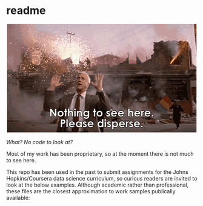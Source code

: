 # readme

<p align="center">
  <img src='nothing.gif'/>
</p>

_What?  No code to look at?_

Most of my work has been proprietary, so at the moment there is not much to see here.

This repo has been used in the past to submit assignments for the Johns Hopkins/Coursera data science curriculum, so curious readers are invited to look at the below examples.  Although academic rather than professional, these files are the closest approximation to work samples publically available:

